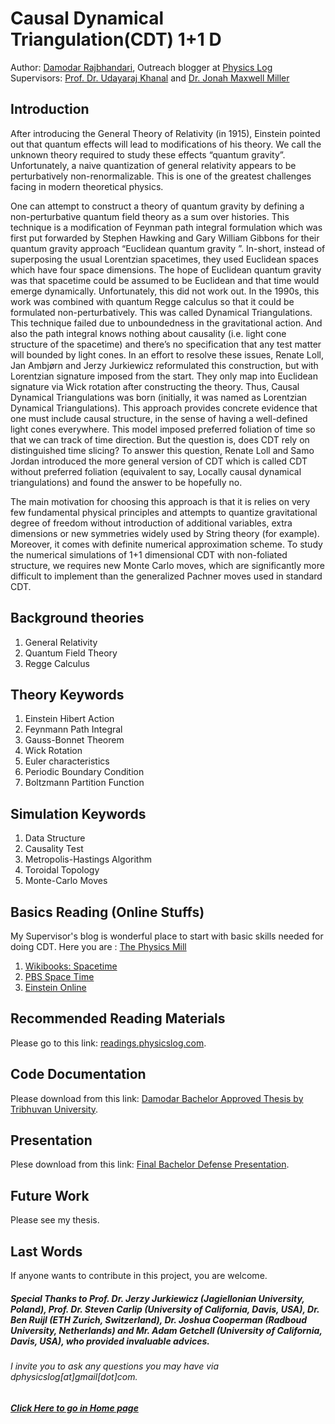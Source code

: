 # Causal Dynamical Triangulation(CDT) 1+1 D
Author: [Damodar Rajbhandari](https://damodarrajbhandari.com.np), Outreach blogger at [Physics Log](http://www.physicslog.com/)  
Supervisors: [Prof. Dr. Udayaraj Khanal](mailto:khanalu@yahoo.com) and [Dr. Jonah Maxwell Miller](mailto:jonah.maxwell.miller@gmail.com)

## Introduction

After introducing the General Theory of Relativity (in 1915), Einstein pointed out that quantum effects will lead to modifications of his theory. We call the unknown theory required to study these effects “quantum gravity”. Unfortunately, a naive quantization of general relativity appears to be perturbatively non-renormalizable. This is one of the greatest challenges facing in modern theoretical physics.

One can attempt to construct a theory of quantum gravity by defining a non-perturbative quantum field theory as a sum over histories. This technique is a modification of Feynman path integral formulation which was first put forwarded by Stephen Hawking and Gary William Gibbons for their quantum gravity approach “Euclidean quantum gravity ”. In-short, instead of superposing the usual Lorentzian spacetimes, they used Euclidean spaces which have four space dimensions. The hope of Euclidean quantum gravity was that spacetime could be assumed to be Euclidean and that time would emerge dynamically. Unfortunately, this did not work out. In the 1990s, this work was combined with quantum Regge calculus so that it could be formulated non-perturbatively. This was called Dynamical Triangulations. This technique failed due to unboundedness in the gravitational action. And also the path integral knows nothing about causality (i.e. light cone structure of the spacetime) and there’s no specification that any test matter will bounded by light cones. In an effort to resolve these issues, Renate Loll, Jan Ambjørn and Jerzy Jurkiewicz reformulated this construction, but with Lorentzian signature imposed from the start. They only map into Euclidean signature via Wick rotation after constructing the theory. Thus, Causal Dynamical Triangulations was born (initially, it was named as Lorentzian Dynamical Triangulations). This approach provides concrete evidence that one must include causal structure, in the sense of having a well-defined light cones everywhere. This model imposed preferred foliation of time so that we can track of time direction. But the question is, does CDT rely on distinguished time slicing? To answer this question, Renate Loll and Samo Jordan introduced the more general version of CDT which is called CDT without preferred foliation (equivalent to say, Locally causal dynamical triangulations) and found the answer to be hopefully no.

The main motivation for choosing this approach is that it is relies on very few fundamental physical principles and attempts to quantize gravitational degree of freedom without introduction of additional variables, extra dimensions or new symmetries widely used by String theory (for example). Moreover, it comes with definite numerical approximation scheme. To study the numerical simulations of 1+1 dimensional CDT with non-foliated structure, we requires new Monte Carlo moves, which are significantly more difficult to implement than the generalized Pachner moves used in standard CDT.

## Background theories
1. General Relativity
2. Quantum Field Theory
3. Regge Calculus

## Theory Keywords
1. Einstein Hibert Action
2. Feynmann Path Integral
3. Gauss-Bonnet Theorem
4. Wick Rotation
5. Euler characteristics
6. Periodic Boundary Condition
7. Boltzmann Partition Function

## Simulation Keywords
1. Data Structure
2. Causality Test
3. Metropolis-Hastings Algorithm
4. Toroidal Topology
5. Monte-Carlo Moves

## Basics Reading (Online Stuffs)
My Supervisor's blog is wonderful place to start with basic skills needed for doing CDT. Here you are : [The Physics Mill](http://www.thephysicsmill.com/)

1. [Wikibooks: Spacetime](https://en.wikibooks.org/wiki/Special_Relativity/Spacetime)
2. [PBS Space Time](https://www.youtube.com/channel/UC7_gcs09iThXybpVgjHZ_7g/playlists) 
3. [Einstein Online](http://www.einstein-online.info/index.html)

## Recommended Reading Materials
Please go to this link: [readings.physicslog.com](https://readings.physicslog.com#causal-dynamical-triangulations).

## Code Documentation
Please download from this link: [Damodar Bachelor Approved Thesis by Tribhuvan University](https://www.researchgate.net/publication/327108635_An_Open_Source_Code_for_Causal_Dynamical_Triangulations_Without_Preferred_Foliation_in_11-_Dimensions_with_Elementary_Expositions).

## Presentation
Plese download from this link: [Final Bachelor Defense Presentation](https://www.researchgate.net/publication/326837831_An_open_source_code_for_Causal_Dynamical_Triangulations_without_preferred_foliation_in_11-_dimensions_with_elementary_expositions?_iepl%5BviewId%5D=7N81OWlysW0sGWe7ejoAv9G2&_iepl%5Bcontexts%5D%5B0%5D=projectUpdatesLog&_iepl%5BtargetEntityId%5D=PB%3A326837831&_iepl%5BinteractionType%5D=publicationTitle).

## Future Work
Please see my thesis. 

## Last Words
If anyone wants to contribute in this project, you are welcome.

##### Special Thanks to Prof. Dr. Jerzy Jurkiewicz (Jagiellonian University, Poland), Prof. Dr. Steven Carlip (University of California, Davis, USA), Dr. Ben Ruijl (ETH Zurich, Switzerland), Dr. Joshua Cooperman (Radboud University, Netherlands) and Mr. Adam Getchell (University of California, Davis, USA), who provided invaluable advices. 

###### I invite you to ask any questions you may have via dphysicslog[at]gmail[dot]com.

##### [Click Here to go in Home page](https://projects.physicslog.com)
